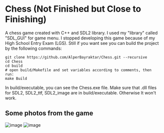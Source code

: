 # Chess (Not Finished but Close to Finishing)

A chess game created with C++ and SDL2 library. I used my "library" called "SDL_GUI" for game menu.
I stopped developing this game because of my High School Entry Exam (LGS).
Still if you want see you can build the project by the following commands:

```
git clone https://github.com/AlperBayraktar/Chess.git --recursive
cd Chess
cd build
# open build/Makefile and set variables according to comments, then run:
make Build
```
In build/executable, you can see the Chess.exe file.
Make sure that .dll files for SDL2, SDL2_ttf, SDL2_image are in build/executable. Otherwise It won't work.

## Some photos from the game
![image](https://user-images.githubusercontent.com/85285027/176435918-864c87e1-afc2-4d89-9c0c-f0a4f7d9dad3.png)
![image](https://user-images.githubusercontent.com/85285027/176436147-cb020c38-547e-4ecf-8a43-c213c22d3118.png)
